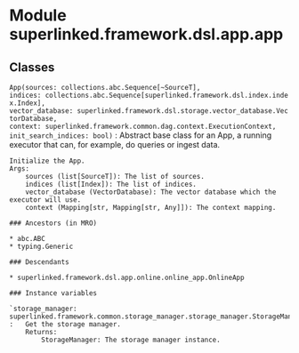 Module superlinked.framework.dsl.app.app
========================================

Classes
-------

`App(sources: collections.abc.Sequence[~SourceT], indices: collections.abc.Sequence[superlinked.framework.dsl.index.index.Index], vector_database: superlinked.framework.dsl.storage.vector_database.VectorDatabase, context: superlinked.framework.common.dag.context.ExecutionContext, init_search_indices: bool)`
:   Abstract base class for an App, a running executor that can, for example, do queries or ingest data.
    
    Initialize the App.
    Args:
        sources (list[SourceT]): The list of sources.
        indices (list[Index]): The list of indices.
        vector_database (VectorDatabase): The vector database which the executor will use.
        context (Mapping[str, Mapping[str, Any]]): The context mapping.

    ### Ancestors (in MRO)

    * abc.ABC
    * typing.Generic

    ### Descendants

    * superlinked.framework.dsl.app.online.online_app.OnlineApp

    ### Instance variables

    `storage_manager: superlinked.framework.common.storage_manager.storage_manager.StorageManager`
    :   Get the storage manager.
        Returns:
            StorageManager: The storage manager instance.